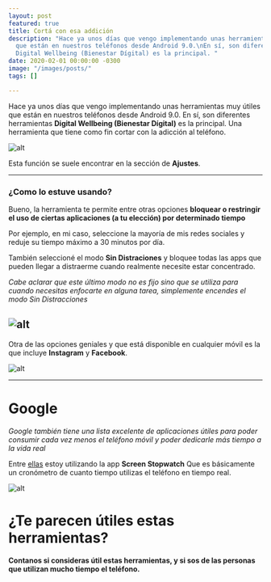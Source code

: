 ```yaml
---
layout: post
featured: true
title: Cortá con esa addición
description: "Hace ya unos días que vengo implementando unas herramientas muy útiles
  que están en nuestros teléfonos desde Android 9.0.\nEn sí, son diferentes herramientas
  Digital Wellbeing (Bienestar Dígital) es la principal. "
date: 2020-02-01 00:00:00 -0300
image: "/images/posts/"
tags: []

---
```

Hace ya unos días que vengo implementando unas herramientas muy útiles que están en nuestros teléfonos desde Android 9.0.
En sí, son diferentes herramientas **Digital Wellbeing (Bienestar Dígital)** es la principal. Una herramienta que tiene como fin cortar con la adicción al teléfono.

![alt](https://i.blogs.es/17dc73/bienestar-digital/1366_2000.jpg)

Esta función se suele encontrar en la sección de **Ajustes**. 

---

### ¿Como lo estuve usando?

Bueno, la herramienta te permite entre otras opciones **bloquear o restringir el uso de ciertas aplicaciones (a tu elección) por determinado tiempo**

Por ejemplo, en mi caso, seleccione la mayoría de mis redes sociales y reduje su tiempo máximo a 30 minutos por día.

También seleccioné el modo **Sin Distraciones** y bloquee todas las apps que pueden llegar a distraerme cuando realmente necesite estar concentrado.

*Cabe aclarar que este último modo no es fijo sino que se utiliza para cuando necesitas enfocarte en alguna tarea, simplemente encendes el modo Sin Distracciones*

![alt](https://lh3.googleusercontent.com/gqA1Ft7dE3PlrY_Oh8_BkNbElWf8y0fAnwcHREG7Qep_-FO3VsHUs4tMAHx3jwmNfSGi=w1366-h667-rw)
---

Otra de las opciones geniales y que está disponible en cualquier móvil es la que incluye **Instagram** y **Facebook**.

![alt](https://i.blogs.es/428ba7/tiempo-en-apps/1366_2000.jpg)

---

# Google

*Google también tiene una lista excelente de aplicaciones útiles para poder consumir cada vez menos el teléfono móvil y poder dedicarle más tiempo a la vida real*

Entre [ellas] estoy utilizando la app **Screen Stopwatch** Que es básicamente un cronómetro de cuanto tiempo utilizas el teléfono en tiempo real.

![alt](https://lh3.googleusercontent.com/lbtjeMNViaF-TQh2HWME7F2v7jkSlKmWWoG7ObRc5CTKPCh3T2Ogi3DOcmJBmuT6h3Q=w1366-h667-rw)

# ¿Te parecen útiles estas herramientas?

#### Contanos si consideras útil estas herramientas, y si sos de las personas que utilizan mucho tiempo el teléfono.

[ellas]: https://play.google.com/store/apps/details?id=com.digitalwellbeingexperiments.screenstopwatch